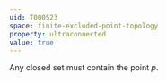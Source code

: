 ```yaml
---
uid: T000523
space: finite-excluded-point-topology
property: ultraconnected
value: true
---
```

Any closed set must contain the point $p$.

